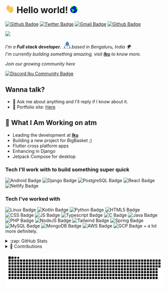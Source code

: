 # <img src="https://github.com/DarkAbhi/DarkAbhi/blob/main/Assets/Hi.gif" width="29px"> Hello world!&nbsp;<img src="https://github.com/DarkAbhi/DarkAbhi/blob/main/Assets/Earth.gif" width="24px">

[![Github Badge](https://img.shields.io/github/followers/DarkAbhi?style=social)](https://github.com/DarkAbhi)
[![Twitter Badge](https://img.shields.io/twitter/follow/im_abhishekan?label=%40im_abhishekan&style=social)](https://twitter.com/im_abhishekan)
[![Gmail Badge](https://img.shields.io/badge/-contact@abhishekan.dev-c14438?style=flat-square&logo=Gmail&logoColor=white&link=mailto:contact@abhishekan.dev)](mailto:contact@abhishekan.dev)
[![Github Badge](https://img.shields.io/badge/Telegram-Wanna%20talk%3F-blue)](https://t.me/imabhishekan)

![](https://source.unsplash.com/800x200/?dark/)

<p>
  <em>
    I'm a <b>Full stack developer.</b> <img src="https://github.com/DarkAbhi/DarkAbhi/blob/main/Assets/Developer.gif" width="30px">based in Bengaluru, India 🌍<br> I'm currently building something amazing, visit <a href="https://iku.earth/"> <b>Iku</b></a> to know more.
    </em>  
</p>

<em>Join our growing community here</em>

[![Discord Iku Community Badge](https://img.shields.io/badge/Discord-7289DA?style=for-the-badge&logo=discord&logoColor=white)](https://discord.gg/c4869U2JjK)

## Wanna talk?

- 💬 Ask me about anything and I'll reply if I know about it.
- 🎯 Portfolio site: [Here](https://abhishekan.dev/)

## 👀 What I Am Working on atm

- Leading the development at <a href="https://iku.earth/"> <b>Iku</b></a>
- Building a new project for BigBasket ;)
- Flutter cross platform apps
- Enhancing in Django
- Jetpack Compose for desktop

### Tech I'll work with to build something super quick

![Android Badge](https://img.shields.io/badge/Android-3DDC84?style=for-the-badge&logo=android&logoColor=white)
![Django Badge](https://img.shields.io/badge/Django-092E20?style=for-the-badge&logo=django&logoColor=white)
![PostgreSQL Badge](https://img.shields.io/badge/PostgreSQL-316192?style=for-the-badge&logo=postgresql&logoColor=white)
![React Badge](https://img.shields.io/badge/React-20232A?style=for-the-badge&logo=react&logoColor=61DAFB)
![Netlify Badge](https://img.shields.io/badge/Netlify-00C7B7?style=for-the-badge&logo=netlify&logoColor=white)

### Tech I've worked with

![Linux Badge](https://img.shields.io/badge/Linux-FCC624?style=for-the-badge&logo=linux&logoColor=black)
![Kotlin Badge](https://img.shields.io/badge/Kotlin-0095D5?&style=for-the-badge&logo=kotlin&logoColor=white)
![Python Badge](https://img.shields.io/badge/Python-3776AB?style=for-the-badge&logo=python&logoColor=white)
![HTML5 Badge](https://img.shields.io/badge/HTML5-E34F26?style=for-the-badge&logo=html5&logoColor=white)
![CSS Badge](https://img.shields.io/badge/CSS3-1572B6?style=for-the-badge&logo=css3&logoColor=white)
![JS Badge](https://img.shields.io/badge/JavaScript-F7DF1E?style=for-the-badge&logo=javascript&logoColor=black)
![Typescript Badge](https://img.shields.io/badge/TypeScript-007ACC?style=for-the-badge&logo=typescript&logoColor=white)
![C Badge](https://img.shields.io/badge/C-00599C?style=for-the-badge&logo=c&logoColor=white)
![Java Badge](https://img.shields.io/badge/Java-ED8B00?style=for-the-badge&logo=java&logoColor=white)
![PHP Badge](https://img.shields.io/badge/PHP-777BB4?style=for-the-badge&logo=php&logoColor=white)
![NodeJS Badge](https://img.shields.io/badge/Node.js-43853D?style=for-the-badge&logo=node.js&logoColor=white)
![Tailwind Badge](https://img.shields.io/badge/Tailwind_CSS-38B2AC?style=for-the-badge&logo=tailwind-css&logoColor=white)
![Spring Badge](https://img.shields.io/badge/Spring-6DB33F?style=for-the-badge&logo=spring&logoColor=white)
![MySQL Badge](https://img.shields.io/badge/MySQL-00000F?style=for-the-badge&logo=mysql&logoColor=white)
![MongoDB Badge](https://img.shields.io/badge/MongoDB-4EA94B?style=for-the-badge&logo=mongodb&logoColor=white)
![AWS Badge](https://img.shields.io/badge/Amazon_AWS-232F3E?style=for-the-badge&logo=amazon-aws&logoColor=white)
![GCP Badge](https://img.shields.io/badge/Google_Cloud-4285F4?style=for-the-badge&logo=google-cloud&logoColor=white) + a lot more definitely.

<details>
  <summary>:zap: GitHub Stats</summary>
<img src="https://github-readme-stats.vercel.app/api?username=darkabhi&show_icons=true&title_color=fff&icon_color=79ff97&text_color=9f9f9f&bg_color=151515">
</details>

<details>
  <summary>🤯 Contributions</summary>
<p><img src="https://github-readme-streak-stats.herokuapp.com/?user=DarkAbhi" alt="darkabhi" /></p>
</details>

![github contribution grid snake animation](https://raw.githubusercontent.com/DarkAbhi/DarkAbhi/output/github-contribution-grid-snake.svg)
